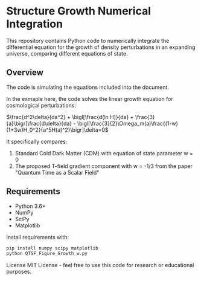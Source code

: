 # Structure Growth Numerical Integration

This repository contains Python code to numerically integrate the differential equation for the growth of density perturbations in an expanding universe, comparing different equations of state.

## Overview
The code is simulating the equations included into the document.

In the exmaple here, the code solves the linear growth equation for cosmological perturbations:

$\frac{d^2\delta}{da^2} + \bigl[\frac{d(ln H)}{da} + \frac{3}{a}\bigr]\frac{d\delta}{da} - \bigl[\frac{3}{2}\Omega_m(a)\frac{(1-w)(1+3w)H_0^2}{a^5H(a)^2}\bigr]\delta=0$

It specifically compares:
1. Standard Cold Dark Matter (CDM) with equation of state parameter w = 0
2. The proposed T-field gradient component with w = -1/3 from the paper "Quantum Time as a Scalar Field"

## Requirements

- Python 3.6+
- NumPy
- SciPy
- Matplotlib

Install requirements with:
```bash
pip install numpy scipy matplotlib
python QTSF_Figure_Growth_w.py
```
License
MIT License - feel free to use this code for research or educational purposes.

